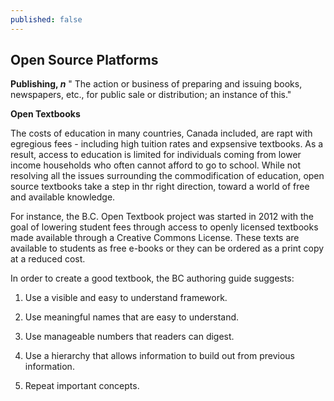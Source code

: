 ```yaml
---
published: false
---
```

## Open Source Platforms

**Publishing, _n_**
" The action or business of preparing and issuing books, newspapers, etc., for public sale or distribution; an instance of this." 

**Open Textbooks**

The costs of education in many countries, Canada included, are rapt with egregious fees - including high tuition rates and expsensive textbooks. As a result, access to education is limited for individuals coming from lower income households who often cannot afford to go to school. While not resolving all the issues surrounding the commodification of education, open source textbooks take a step in thr right direction, toward a world of free and available knowledge. 

For instance, the B.C. Open Textbook project was started in 2012 with the goal of lowering student fees through access to openly licensed textbooks made available through a Creative Commons License. These texts are available to students as free e-books or they can be ordered as a print copy at a reduced cost. 

In order to create a good textbook, the BC authoring guide suggests:

1. Use a visible and easy to understand framework.

2. Use meaningful names that are easy to understand.

3. Use manageable numbers that readers can digest.

4. Use a hierarchy that allows information to build out from previous information.

5. Repeat important concepts.
